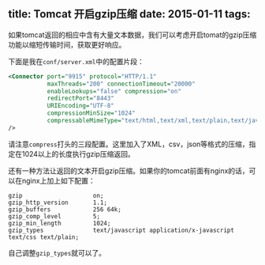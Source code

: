 title: Tomcat 开启gzip压缩
date: 2015-01-11
tags:
---
如果tomcat返回的相应中含有大量文本数据，我们可以考虑开启tomat的gzip压缩功能以缩短传输时间，获取更好响应。
<!--more-->
下面是我在`conf/server.xml`中的配置片段：
```xml
<Connector port="9915" protocol="HTTP/1.1"
           maxThreads="200" connectionTimeout="20000"
           enableLookups="false" compression="on"
           redirectPort="8443"
           URIEncoding="UTF-8"
           compressionMinSize="1024"
           compressableMimeType="text/html,text/xml,text/plain,text/javascript,text/csv,application/javascript,application/json,application/xml"
/>
```
请注意`compress`打头的三段配置。这里加入了XML，csv，json等格式的压缩，指定在1024以上的长度执行gzip压缩返回。

还有一种方法让返回的文本开启gzip压缩。如果你的tomcat前面有nginx的话，可以在nginx上加上如下配置：
```nginx
gzip                    on;
gzip_http_version       1.1;
gzip_buffers            256 64k;
gzip_comp_level         5;
gzip_min_length         1024;
gzip_types              text/javascript application/x-javascript text/css text/plain;
```
自己调整`gzip_types`就可以了。